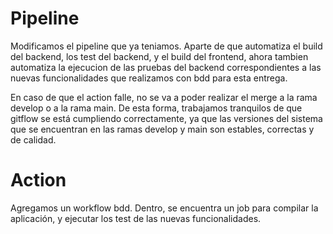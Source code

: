 # Pipeline

Modificamos el pipeline que ya teniamos. Aparte de que automatiza el build del backend, los test del backend, y el build del frontend, ahora tambien automatiza la ejecucion de las pruebas del backend correspondientes a las nuevas funcionalidades que realizamos con bdd para esta entrega.

En caso de que el action falle, no se va a poder realizar el merge a la rama develop o a la rama main. De esta forma, trabajamos tranquilos de que gitflow se está cumpliendo correctamente, ya que las versiones del sistema que se encuentran en las ramas develop y main son estables, correctas y de calidad.

# Action

Agregamos un workflow bdd. Dentro, se encuentra un job para compilar la aplicación, y ejecutar los test de las nuevas funcionalidades.